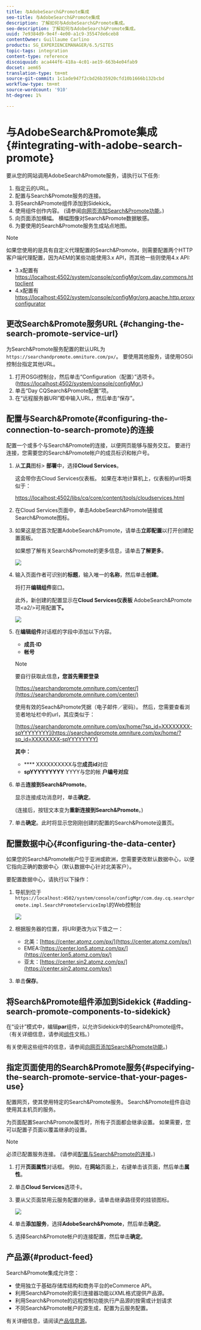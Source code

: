 ```yaml
---
title: 与AdobeSearch&Promote集成
seo-title: 与AdobeSearch&Promote集成
description: 了解如何与AdobeSearch&Promote集成。
seo-description: 了解如何与AdobeSearch&Promote集成。
uuid: 7e9384d9-9e4f-4e00-a1c9-35547de6ceb8
contentOwner: Guillaume Carlino
products: SG_EXPERIENCEMANAGER/6.5/SITES
topic-tags: integration
content-type: reference
discoiquuid: aca444f6-418a-4c01-ae19-663b4e04fab9
docset: aem65
translation-type: tm+mt
source-git-commit: 1c1ade947f2cbd26b35920cfd10b1666b132bcbd
workflow-type: tm+mt
source-wordcount: '910'
ht-degree: 1%

---
```



# 与AdobeSearch&amp;Promote集成{#integrating-with-adobe-search-promote}

要从您的网站调用AdobeSearch&amp;Promote服务，请执行以下任务:

1. 指定云的URL。
1. 配置与Search&amp;Promote服务的连接。
1. 将Search&amp;Promote组件添加到Sidekick。
1. 使用组件创作内容。 (请参阅[向网页添加Search&amp;Promote功能](/help/sites-authoring/search-and-promote.md)。)
1. 向页面添加横幅。 横幅图像对Search&amp;Promote数据敏感。
1. 为要使用的Search&amp;Promote服务生成站点地图。

>[!NOTE]
>
>如果您使用的是具有自定义代理配置的Search&amp;Promote，则需要配置两个HTTP客户端代理配置，因为AEM的某些功能使用3.x API，而其他一些则使用4.x API:
>
>* 3.x配置有[https://localhost:4502/system/console/configMgr/com.day.commons.httpclient](https://localhost:4502/system/console/configMgr/com.day.commons.httpclient)
>* 4.x配置有[https://localhost:4502/system/console/configMgr/org.apache.http.proxyconfigurator](https://localhost:4502/system/console/configMgr/org.apache.http.proxyconfigurator)

>



## 更改Search&amp;Promote服务URL {#changing-the-search-promote-service-url}

为Search&amp;Promote服务配置的默认URL为`https://searchandpromote.omniture.com/px/`。 要使用其他服务，请使用OSGi控制台指定其他URL。

1. 打开OSGi控制台，然后单击“Configuration（配置）”选项卡。 ([https://localhost:4502/system/console/configMgr.](https://localhost:4502/system/console/configMgr))
1. 单击“Day CQSearch&amp;Promote配置”项。
1. 在“远程服务器URI”框中输入URL，然后单击“保存”。

## 配置与Search&amp;Promote{#configuring-the-connection-to-search-promote}的连接

配置一个或多个与Search&amp;Promote的连接，以便网页能够与服务交互。 要进行连接，您需要您的Search&amp;Promote帐户的成员标识和帐户号。

1. 从&#x200B;**工具**&#x200B;图标> **部署**&#x200B;中，选择&#x200B;**Cloud Services**。

   这会带你去Cloud Services仪表板。 如果在本地计算机上，仪表板的url将类似于：

   [https://localhost:4502/libs/cq/core/content/tools/cloudservices.html](https://localhost:4502/libs/cq/core/content/tools/cloudservices.html)

1. 在Cloud Services页面中，单击AdobeSearch&amp;Promote链接或Search&amp;Promote图标。

1. 如果这是您首次配置AdobeSearch&amp;Promote，请单击&#x200B;**立即配置**&#x200B;以打开创建配置面板。

   如果想了解有关Search&amp;Promote的更多信息，请单击&#x200B;**了解更多**。

   ![](assets/chlimage_1-59.png)

1. 输入页面作者可识别的&#x200B;**标题**，输入唯一的&#x200B;**名称**，然后单击&#x200B;**创建**。

   将打开&#x200B;**编辑组件**&#x200B;窗口。

   此外，新创建的配置显示在&#x200B;**Cloud Services仪表板** AdobeSearch&amp;Promote项&lt;a2/>可用配置&#x200B;**下。**

   ![](assets/chlimage_1-60.png)

1. 在&#x200B;**编辑组件**&#x200B;对话框的字段中添加以下内容。

   * **成员·ID**
   * **帐号**

   >[!NOTE]
   >
   >要自行获取此信息&#x200B;**，您首先需要登录**
   >
   >[https://searchandpromote.omniture.com/center/](https://searchandpromote.omniture.com/center/)
   >
   >
   >使用有效的Seach&amp;Promote凭据（电子邮件／密码）。
   >然后，您需要查看浏览者地址栏中的url，其应类似于：
   >[](https://searchandpromote.omniture.com/px/home/?sp_id=XXXXXXXX-spYYYYYYYY)
   >
   >[https://searchandpromote.omniture.com/px/home/?sp_id=XXXXXXXX-spYYYYYYYY](https://searchandpromote.omniture.com/px/home/?sp_id=XXXXXXXX-spYYYYYYYY)
   >
   >**其中：**
   >
   >    * **** XXXXXXXXXX与您**成员id**对应
   >    * **spYYYYYYYYY** YYYY与您的帐 **户编号对应**


1. 单击&#x200B;**连接到Search&amp;Promote**。

   显示连接成功消息时，单击&#x200B;**确定**。

   (连接后，按钮文本变为**重新连接到Search&amp;Promote**。)

1. 单击&#x200B;**确定**。此时将显示您刚刚创建的配置的Search&amp;Promote设置页。

## 配置数据中心{#configuring-the-data-center}

如果您的Search&amp;Promote帐户位于亚洲或欧洲，您需要更改默认数据中心，以便它指向正确的数据中心（默认数据中心针对北美客户）。

要配置数据中心，请执行以下操作：

1. 导航到位于`https://localhost:4502/system/console/configMgr/com.day.cq.searchpromote.impl.SearchPromoteServiceImpl`的Web控制台

   ![](assets/chlimage_1-61.png)

1. 根据服务器的位置，将URI更改为以下值之一：

   * 北美：[https://center.atomz.com/px/](https://center.atomz.com/px/)
   * EMEA:[https://center.lon5.atomz.com/px/](https://center.lon5.atomz.com/px/)
   * 亚太：[https://center.sin2.atomz.com/px/](https://center.sin2.atomz.com/px/)

1. 单击&#x200B;**保存**。

## 将Search&amp;Promote组件添加到Sidekick {#adding-search-promote-components-to-sidekick}

在“设计”模式中，编辑&#x200B;**par**&#x200B;组件，以允许Sidekick中的Search&amp;Promote组件。 （有关详细信息，请参阅[组件](/help/sites-developing/components.md#addinganewcomponenttotheparagraphsystemdesignmode)文档。）

有关使用这些组件的信息，请参阅[向网页添加Search&amp;Promote功能](/help/sites-authoring/search-and-promote.md)。)

## 指定页面使用的Search&amp;Promote服务{#specifying-the-search-promote-service-that-your-pages-use}

配置网页，使其使用特定的Search&amp;Promote服务。 Search&amp;Promote组件自动使用其主机页的服务。

为页面配置Search&amp;Promote属性时，所有子页面都会继承设置。 如果需要，您可以配置子页面以覆盖继承的设置。

>[!NOTE]
>
>必须已配置服务连接。 (请参阅[配置与Search&amp;Promote的连接](#connection)。)

1. 打开&#x200B;**页面属性**&#x200B;对话框。 例如，在**网站**页面上，右键单击该页面，然后单击&#x200B;**属性**。
1. 单击&#x200B;**Cloud Services**&#x200B;选项卡。
1. 要从父页面禁用云服务配置的继承，请单击继承路径旁的挂锁图标。

   ![](assets/sandpinheritpadlock.png)

1. 单击&#x200B;**添加服务**，选择&#x200B;**AdobeSearch&amp;Promote**，然后单击&#x200B;**确定**。
1. 选择Search&amp;Promote帐户的连接配置，然后单击&#x200B;**确定**。

## 产品源{#product-feed}

Search&amp;Promote集成允许您：

* 使用独立于基础存储库结构和商务平台的eCommerce API。
* 利用Search&amp;Promote的索引连接器功能以XML格式提供产品源。
* 利用Search&amp;Promote的远程控制功能执行产品源的按需或计划请求
* 不同Search&amp;Promote帐户的源生成，配置为云服务配置。

有关详细信息，请阅读[产品信息源](/help/sites-administering/product-feed.md)。
